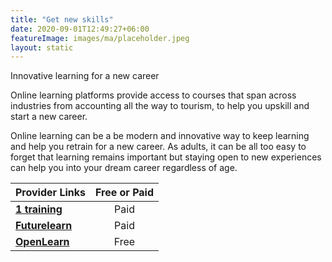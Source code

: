 ```yaml
---
title: "Get new skills"
date: 2020-09-01T12:49:27+06:00
featureImage: images/ma/placeholder.jpeg
layout: static
---
```


Innovative learning for a new career

Online learning platforms provide access to courses that span across industries from accounting all the way to tourism, to help you upskill and start a new career.

Online learning can be a be modern and innovative way to keep learning and help you retrain for a new career. As adults, it can be all too easy to forget that learning remains important but staying open to new experiences can help you into your dream career regardless of age.

| Provider Links      | Free or Paid  |  
| :-----------          | :--------------:      |  
| [**1 training**](https://www.1training.org/) | Paid | 
| [**Futurelearn**](https://www.futurelearn.com/microcredentials) | Paid | 
| [**OpenLearn**](https://www.open.edu/openlearn/) | Free | 
  

<br/><br/>






